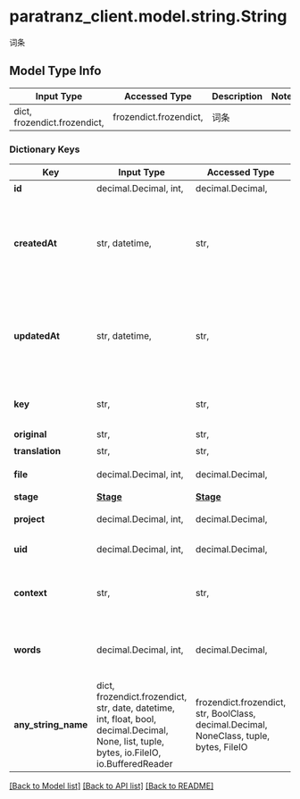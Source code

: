 # paratranz_client.model.string.String

词条

## Model Type Info
Input Type | Accessed Type | Description | Notes
------------ | ------------- | ------------- | -------------
dict, frozendict.frozendict,  | frozendict.frozendict,  | 词条 | 

### Dictionary Keys
Key | Input Type | Accessed Type | Description | Notes
------------ | ------------- | ------------- | ------------- | -------------
**id** | decimal.Decimal, int,  | decimal.Decimal,  | 词条ID | [optional] 
**createdAt** | str, datetime,  | str,  |  | [optional] value must conform to RFC-3339 date-time
**updatedAt** | str, datetime,  | str,  |  | [optional] value must conform to RFC-3339 date-time
**key** | str,  | str,  | 词条键值，文件内必须唯一 | [optional] 
**original** | str,  | str,  | 词条原文 | [optional] 
**translation** | str,  | str,  | 词条译文 | [optional] 
**file** | decimal.Decimal, int,  | decimal.Decimal,  | 词条所属的文件ID | [optional] 
**stage** | [**Stage**](Stage.md) | [**Stage**](Stage.md) |  | [optional] 
**project** | decimal.Decimal, int,  | decimal.Decimal,  | 词条所属项目ID | [optional] 
**uid** | decimal.Decimal, int,  | decimal.Decimal,  | 词条最后编辑用户的ID | [optional] 
**context** | str,  | str,  | 词条上下文，可通过上传文件或API添加 | [optional] 
**words** | decimal.Decimal, int,  | decimal.Decimal,  | 词条原文字数（暂不支持中日韩计数） | [optional] 
**any_string_name** | dict, frozendict.frozendict, str, date, datetime, int, float, bool, decimal.Decimal, None, list, tuple, bytes, io.FileIO, io.BufferedReader | frozendict.frozendict, str, BoolClass, decimal.Decimal, NoneClass, tuple, bytes, FileIO | any string name can be used but the value must be the correct type | [optional]

[[Back to Model list]](../../README.md#documentation-for-models) [[Back to API list]](../../README.md#documentation-for-api-endpoints) [[Back to README]](../../README.md)

